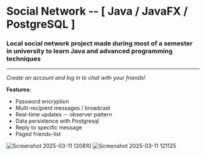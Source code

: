 # Social Network -- \[ Java / JavaFX / PostgreSQL \]
### Local social network project made during most of a semester in university to learn Java and advanced programming techniques

---

*Create an account and log in to chat with your friends!*

**Features:**
- Password encryption
- Multi-recipient messages / broadcast
- Real-time updates -- observer pattern
- Data persistence with Postgresql
- Reply to specific message
- Paged friends-list

![Screenshot 2025-03-11 120810](https://github.com/user-attachments/assets/aafd32e0-0655-4999-97fb-85ec053d5a68)
![Screenshot 2025-03-11 121125](https://github.com/user-attachments/assets/393c213f-0e7e-4367-9a34-c833cc6d8079)




